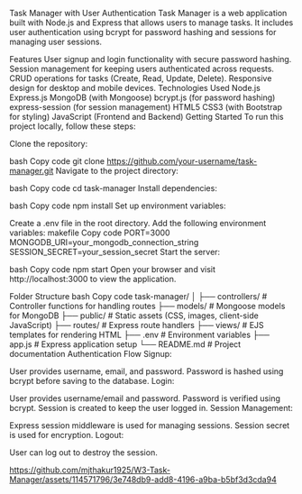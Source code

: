 Task Manager with User Authentication
Task Manager is a web application built with Node.js and Express that allows users to manage tasks. It includes user authentication using bcrypt for password hashing and sessions for managing user sessions.

Features
User signup and login functionality with secure password hashing.
Session management for keeping users authenticated across requests.
CRUD operations for tasks (Create, Read, Update, Delete).
Responsive design for desktop and mobile devices.
Technologies Used
Node.js
Express.js
MongoDB (with Mongoose)
bcrypt.js (for password hashing)
express-session (for session management)
HTML5
CSS3 (with Bootstrap for styling)
JavaScript (Frontend and Backend)
Getting Started
To run this project locally, follow these steps:

Clone the repository:

bash
Copy code
git clone https://github.com/your-username/task-manager.git
Navigate to the project directory:

bash
Copy code
cd task-manager
Install dependencies:

bash
Copy code
npm install
Set up environment variables:

Create a .env file in the root directory.
Add the following environment variables:
makefile
Copy code
PORT=3000 MONGODB_URI=your_mongodb_connection_string SESSION_SECRET=your_session_secret
Start the server:

bash
Copy code
npm start
Open your browser and visit http://localhost:3000 to view the application.

Folder Structure
bash
Copy code
task-manager/ │ ├── controllers/ # Controller functions for handling routes ├── models/ # Mongoose models for MongoDB ├── public/ # Static assets (CSS, images, client-side JavaScript) ├── routes/ # Express route handlers ├── views/ # EJS templates for rendering HTML ├── .env # Environment variables ├── app.js # Express application setup └── README.md # Project documentation
Authentication Flow
Signup:

User provides username, email, and password.
Password is hashed using bcrypt before saving to the database.
Login:

User provides username/email and password.
Password is verified using bcrypt.
Session is created to keep the user logged in.
Session Management:

Express session middleware is used for managing sessions.
Session secret is used for encryption.
Logout:

User can log out to destroy the session.


https://github.com/mjthakur1925/W3-Task-Manager/assets/114571796/3e748db9-add8-4196-a9ba-b5bf3d3cda94

